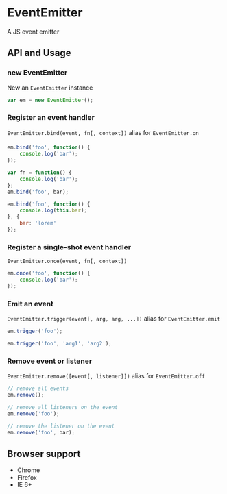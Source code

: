 # EventEmitter

A JS event emitter

## API and Usage

### new EventEmitter

New an `EventEmitter` instance

```js
var em = new EventEmitter();
```

### Register an event handler

`EventEmitter.bind(event, fn[, context])` alias for `EventEmitter.on`

####

```js
em.bind('foo', function() {
    console.log('bar');
});
```

```js
var fn = function() {
    console.log('bar');
};
em.bind('foo', bar);
```

```js
em.bind('foo', function() {
    console.log(this.bar);
}, {
    bar: 'lorem'
});
```

### Register a single-shot event handler

`EventEmitter.once(event, fn[, context])`

```js
em.once('foo', function() {
    console.log('bar');
});
```

### Emit an event

`EventEmitter.trigger(event[, arg, arg, ...])` alias for `EventEmitter.emit`

```js
em.trigger('foo');
```

```js
em.trigger('foo', 'arg1', 'arg2');
```

### Remove event or listener

`EventEmitter.remove([event[, listener]])` alias for `EventEmitter.off`

```js
// remove all events
em.remove();
```

```js
// remove all listeners on the event
em.remove('foo');
```

```js
// remove the listener on the event
em.remove('foo', bar);
```

## Browser support

* Chrome
* Firefox
* IE 6+
